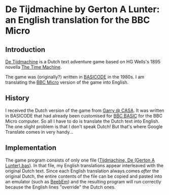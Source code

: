 # De Tijdmachine by Gerton A Lunter: an English translation for the BBC Micro

## Introduction
[De Tijdmachine](http://www.solutionarchive.com/game/id%2C3715/Tijdmachine%2C+De.html) is a Dutch text adventure game based on HG Wells's 1895 novella [The Time Machine](https://en.wikipedia.org/wiki/The_Time_Machine). 

The game was (originally?) written in [BASICODE](https://github.com/robhagemans/basicode) in the 1980s. I am translating the [BBC Micro](https://en.wikipedia.org/wiki/BBC_Micro) version of the game into English.

## History
I received the Dutch version of the game from [Garry @ CASA](http://www.solutionarchive.com/phpBB3/viewtopic.php?f=3&t=1421#p9751). It was written in BASICODE that had already been customised for [BBC BASIC](https://en.wikipedia.org/wiki/BBC_BASIC) for the BBC Micro computer. So all I have to do is translate the Dutch text into English. The one slight problem is that I don't speak Dutch! But that's where Google Translate comes in very handy...

## Implementation
The game program consists of only one file ([Tijdmachine, De (Gerton A Lunter).bas](https://github.com/lurkio/tijdmachine/blob/master/Tijdmachine%2C%20De%20(Gerton%20A%20Lunter).bas)). In that file, my English translations appear interleaved with the original Dutch text. Since each English translation always comes *after* the original Dutch, the entire contents of the file can be copied and pasted into an emulator (such as [BeebEm](http://www.mkw.me.uk/beebem/)) and the resulting program will run correctly because the English lines "override" the Dutch ones.   
